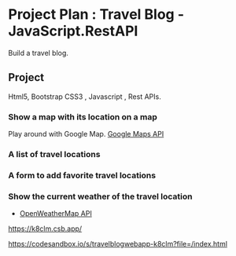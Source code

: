 # Project Plan : Travel Blog - JavaScript.RestAPI

Build a travel blog. 

## Project
Html5, Bootstrap CSS3 , Javascript , Rest APIs.

### Show a map with its location on a map
Play around with Google Map. [Google Maps API](https://developers.google.com/maps/documentation/javascript/overview) 

### A list of travel locations

### A form to add favorite travel locations

### Show the current weather of the travel location
* [OpenWeatherMap API](https://openweathermap.org/api)

https://k8clm.csb.app/

https://codesandbox.io/s/travelblogwebapp-k8clm?file=/index.html
